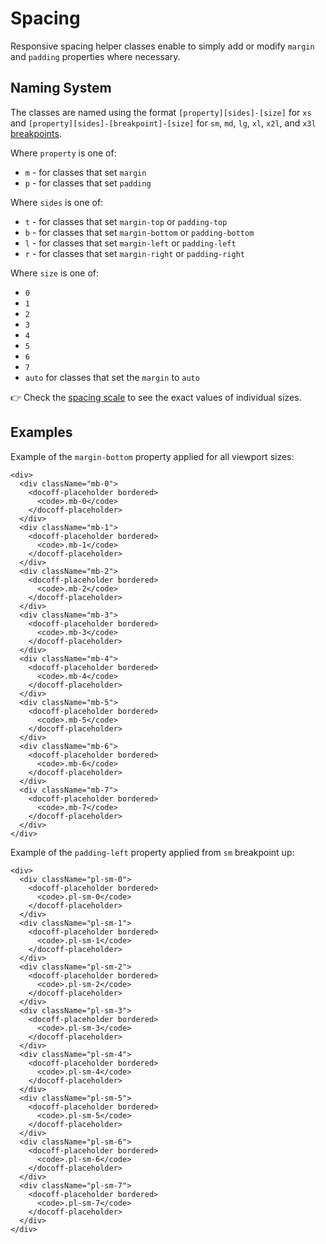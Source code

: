 # Spacing

Responsive spacing helper classes enable to simply add or modify `margin` and
`padding` properties where necessary.

## Naming System

The classes are named using the format `[property][sides]-[size]` for `xs` and
`[property][sides]-[breakpoint]-[size]` for `sm`, `md`, `lg`, `xl`, `x2l`, and
 `x3l` [breakpoints](/docs/foundation/breakpoints).

Where `property` is one of:

- `m` - for classes that set `margin`
- `p` - for classes that set `padding`

Where `sides` is one of:

- `t` - for classes that set `margin-top` or `padding-top`
- `b` - for classes that set `margin-bottom` or `padding-bottom`
- `l` - for classes that set `margin-left` or `padding-left`
- `r` - for classes that set `margin-right` or `padding-right`

Where `size` is one of:

- `0`
- `1`
- `2`
- `3`
- `4`
- `5`
- `6`
- `7`
- `auto` for classes that set the `margin` to `auto`

👉 Check the [spacing scale](/docs/foundation/spacing) to see the exact values of
individual sizes.

## Examples

Example of the `margin-bottom` property applied for all viewport sizes:

```docoff-react-preview
<div>
  <div className="mb-0">
    <docoff-placeholder bordered>
      <code>.mb-0</code>
    </docoff-placeholder>
  </div>
  <div className="mb-1">
    <docoff-placeholder bordered>
      <code>.mb-1</code>
    </docoff-placeholder>
  </div>
  <div className="mb-2">
    <docoff-placeholder bordered>
      <code>.mb-2</code>
    </docoff-placeholder>
  </div>
  <div className="mb-3">
    <docoff-placeholder bordered>
      <code>.mb-3</code>
    </docoff-placeholder>
  </div>
  <div className="mb-4">
    <docoff-placeholder bordered>
      <code>.mb-4</code>
    </docoff-placeholder>
  </div>
  <div className="mb-5">
    <docoff-placeholder bordered>
      <code>.mb-5</code>
    </docoff-placeholder>
  </div>
  <div className="mb-6">
    <docoff-placeholder bordered>
      <code>.mb-6</code>
    </docoff-placeholder>
  </div>
  <div className="mb-7">
    <docoff-placeholder bordered>
      <code>.mb-7</code>
    </docoff-placeholder>
  </div>
</div>
```

Example of the `padding-left` property applied from `sm` breakpoint up:

```docoff-react-preview
<div>
  <div className="pl-sm-0">
    <docoff-placeholder bordered>
      <code>.pl-sm-0</code>
    </docoff-placeholder>
  </div>
  <div className="pl-sm-1">
    <docoff-placeholder bordered>
      <code>.pl-sm-1</code>
    </docoff-placeholder>
  </div>
  <div className="pl-sm-2">
    <docoff-placeholder bordered>
      <code>.pl-sm-2</code>
    </docoff-placeholder>
  </div>
  <div className="pl-sm-3">
    <docoff-placeholder bordered>
      <code>.pl-sm-3</code>
    </docoff-placeholder>
  </div>
  <div className="pl-sm-4">
    <docoff-placeholder bordered>
      <code>.pl-sm-4</code>
    </docoff-placeholder>
  </div>
  <div className="pl-sm-5">
    <docoff-placeholder bordered>
      <code>.pl-sm-5</code>
    </docoff-placeholder>
  </div>
  <div className="pl-sm-6">
    <docoff-placeholder bordered>
      <code>.pl-sm-6</code>
    </docoff-placeholder>
  </div>
  <div className="pl-sm-7">
    <docoff-placeholder bordered>
      <code>.pl-sm-7</code>
    </docoff-placeholder>
  </div>
</div>
```
